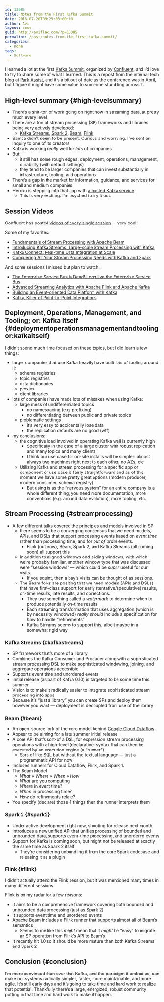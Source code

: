 ```yaml
---
id: 13085
title: Notes from the First Kafka Summit
date: 2016-07-20T09:29:03+00:00
author: Avi
layout: post
guid: http://aviflax.com/?p=13085
permalink: /post/notes-from-the-first-kafka-summit/
categories:
  - none
tags:
  - Software
---
```

I learned a lot at the first [Kafka Summit](http://kafka-summit.org), organized by [Confluent](http://www.confluent.io), and I’d love to try to share some of what I learned. This is a repost from the internal tech blog at [Park Assist](http://www.parkassist.com), and it’s a bit out of date as the conference was in April, but I figure it might have some value to someone stumbling across it.

## High-level summary {#high-levelsummary}

  * There’s a shit-ton of work going on right now in streaming data, at pretty much every level
  * There are a ton of stream processing (SP) frameworks and libraries being very actively developed: 
      * [Kafka Streams](http://kafka.apache.org/documentation.html#streams), [Spark 2](http://www.slideshare.net/databricks/2016-spark-summit-east-keynote-matei-zaharia), [Beam](http://beam.incubator.apache.org), [Flink](http://flink.apache.org)
  * Samza didn’t seem to be present. Curious and worrying. I’ve sent an inquiry to one of its creators.
  * Kafka is working _really_ well for _lots_ of companies
  * But: 
      * it still has some rough edges: deployment, operations, management, durability (with default settings)
      * they tend to be larger companies that can invest substantially in infrastructure, tooling, and operations
  * There’s a gap in the market for information, guidance, and services for small and medium companies
  * Heroku is stepping into that gap with [a hosted Kafka service](https://blog.heroku.com/archives/2016/4/26/announcing-heroku-kafka-early-access). 
      * This is very exciting. I’m psyched to try it out.

## Session Videos

Confluent has posted [videos of every single session](http://kafka-summit.org/schedule/) &mdash; very cool!

Some of my favorites:

  * [Fundamentals of Stream Processing with Apache Beam](http://www.confluent.io/kafka-summit-2016-systems-fundamentals-of-stream-processing-with-apache-beam)
  * [Introducing Kafka Streams: Large-scale Stream Processing with Kafka](http://www.confluent.io/kafka-summit-2016-systems-introducing-kafka-streams-large-scale-stream-processing-with-kafka)
  * [Kafka Connect: Real-time Data Integration at Scale](http://www.confluent.io/kafka-summit-2016-systems-kafka-connect-real-time-data-integration-at-scale-with-apache-kafka)
  * [Conquering All Your Stream Processing Needs with Kafka and Spark](http://www.confluent.io/kafka-summit-2016-systems-conquering-all-your-stream-processing-needs-with-kafka-and-spark)

And some sessions I missed but plan to watch:

  * [The Enterprise Service Bus is Dead! Long live the Enterprise Service Bus](http://www.confluent.io/kafka-summit-2016-users-the-enterprise-service-bus-is-dead-long-live-the-enterprise-service-bus)
  * [Advanced Streaming Analytics with Apache Flink and Apache Kafka](http://www.confluent.io/kafka-summit-2016-systems-advanced-streaming-analytics-with-apache-flink-and-apache-kafka)
  * [Building an Event-oriented Data Platform with Kafka](http://www.confluent.io/kafka-summit-2016-ops-building-an-event-oriented-data-platform-with-kafka)
  * [Kafka, Killer of Point-to-Point Integrations](http://www.confluent.io/kafka-summit-2016-users-kafka-killer-of-point-to-point-integrations)

## Deployment, Operations, Management, and Tooling; or: Kafka Itself {#deploymentoperationsmanagementandtoolingor:kafkaitself}

I didn’t spend much time focused on these topics, but I did learn a few things:

  * larger companies that use Kafka heavily have built lots of tooling around it: 
      * schema registries
      * topic registries
      * data dictionaries
      * proxies
      * client libraries
  * lots of companies have made lots of mistakes when using Kafka: 
      * large mess of undifferentiated topics 
          * no namespacing (e.g. prefixing)
          * no differentiating between public and private topics
      * problematic settings 
          * it’s very easy to accidentally lose data
          * the replication defaults are no good (wtf)
  * my conclusions: 
      * the cognitive load involved in operating Kafka well is currently high 
          * Specifically in the case of a large cluster with robust replication and many topics and many clients
          * I think our use case for on-site installs will be simpler: almost always two machines right next to each other, no AZs, etc
      * Utilizing Kafka and stream processing for a specific app or component or use case is fairly straightforward and as of this moment we have some pretty great options (modern producer, modern consumer, schema registry) 
          * But using is as the “nervous system” for an entire company is a whole different thing; you need more documentation, more conventions (e.g. around data evolution), more tooling, etc.

## Stream Processing {#streamprocessing}

  * A few different talks covered the principles and models involved in SP 
      * there seems to be a converging consensus that we need models, APIs, and DSLs that support processing events based on _event time_ rather than processing time, and for _out of order_ events. 
          * Flink (out now), Beam, Spark 2, and Kafka Streams (all coming soon) all support this
      * In addition to aligned windows and sliding windows, with which we’re probably familiar, another window type that was discussed were “session windows” — which could be _super_ useful for our visits. 
          * If you squint, then a bay’s visits can be thought of as sessions.
      * The Beam folks are positing that we need models (APIs and DSLs) that have first-class support for early (tentative/speculative) results, on-time results, late results, and corrections. 
          * They use something called a _watermark_ to determine when to produce potentially on-time results
          * Each streaming transformation that uses aggregation (which is by necessity windowed) _really should_ include a specification for _how_ to handle “refinements”
          * Kafka Streams seems to support this, albeit maybe in a somewhat rigid way

### Kafka Streams {#kafkastreams}

  * SP framework that’s more of a library
  * Combines the Kafka Consumer and Producer along with a sophisticated stream processing DSL to make sophisticated windowing, joining, and aggregate operations accessible
  * Supports event time and unordered events
  * Initial release (as part of Kafka 0.10) is targeted to be some time this summer
  * Vision is to make it radically easier to integrate sophisticated stream processing into apps
  * Because it’s “just a library” you can create SPs and deploy them however you want — deployment is decoupled from use of the library

### Beam {#beam}

  * An open-source fork of the core model behind [Google Cloud Dataflow](https://cloud.google.com/dataflow)
  * Appear to be aiming for a late summer initial release
  * A core API that’s sort-of a DSL, for expression stream processing operations with a high-level (declarative) syntax that can then be executed by an execution engine (a “runner”) 
      * Sort-of like SQL but without the textual language — just a programmatic API for now
  * Includes runners for Cloud Dataflow, Flink, and Spark 1.
  * The Beam Model 
      * _What_ » _Where_ » _When_ » _How_
      * _What_ are you computing
      * _Where_ in event time?
      * _When_ in processing time?
      * _How_ do refinements relate?
  * You specify (declare) those 4 things then the runner interprets them

### Spark 2 {#spark2}

  * Under active development right now, shooting for release next month
  * Introduces a new unified API that unifies processing of bounded and unbounded data, supports event-time processing, and unordered events
  * Support for Kafka is coming soon, but might not be released at exactly the same time as Spark 2 itself 
      * They’re considering unbundling it from the core Spark codebase and releasing it as a plugin

### Flink {#flink}

I didn’t actually attend the Flink session, but it was mentioned many times in many different sessions.

Flink is on my radar for a few reasons:

  * It aims to be a comprehensive framework covering both bounded and unbounded data processing (just as Spark 2)
  * It supports event time and unordered events
  * Apache Beam includes a Flink runner that [supports](http://beam.incubator.apache.org/capability-matrix/) almost all of Beam’s semantics 
      * Seems to me like this _might_ mean that it _might_ be “easy” to migrate an SP operation from Flink’s API to Beam’s
  * It recently hit 1.0 so it should be more mature than both Kafka Streams and Spark 2

## Conclusion {#conclusion}

I’m more convinced than ever that Kafka, and the paradigm it embodies, can make our systems radically simpler, faster, more maintainable, and more agile. It’s still early days and it’s going to take time and hard work to realize that potential. Thankfully there’s a large, energized, robust community putting in that time and hard work to make it happen.